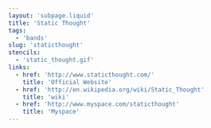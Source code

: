```yaml
---
layout: 'subpage.liquid'
title: 'Static Thought'
tags:
  - 'bands'
slug: 'staticthought'
stencils:
  - 'static_thought.gif'
links:
  - href: 'http://www.staticthought.com/'
    title: 'Official Website'
  - href: 'http://en.wikipedia.org/wiki/Static_Thought'
    title: 'wiki'
  - href: 'http://www.myspace.com/staticthought'
    title: 'Myspace'
---
```

